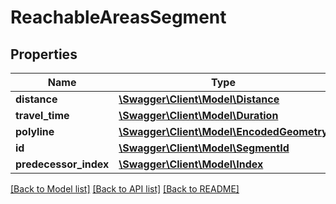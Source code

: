 # ReachableAreasSegment

## Properties
Name | Type | Description | Notes
------------ | ------------- | ------------- | -------------
**distance** | [**\Swagger\Client\Model\Distance**](Distance.md) |  | 
**travel_time** | [**\Swagger\Client\Model\Duration**](Duration.md) |  | 
**polyline** | [**\Swagger\Client\Model\EncodedGeometry**](EncodedGeometry.md) |  | [optional] 
**id** | [**\Swagger\Client\Model\SegmentId**](SegmentId.md) |  | [optional] 
**predecessor_index** | [**\Swagger\Client\Model\Index**](Index.md) |  | [optional] 

[[Back to Model list]](../../README.md#documentation-for-models) [[Back to API list]](../../README.md#documentation-for-api-endpoints) [[Back to README]](../../README.md)

